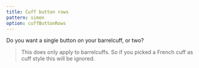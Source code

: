 ```yaml
---
title: Cuff button rows
pattern: simon
option: cuffButtonRows
---
```


Do you want a single button on your barrelcuff, or two?

> This does only apply to barrelcuffs. So if you picked a French cuff as cuff style this will be ignored.
